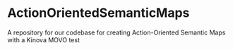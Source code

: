 # ActionOrientedSemanticMaps
A repository for our codebase for creating Action-Oriented Semantic Maps with a Kinova MOVO
test
